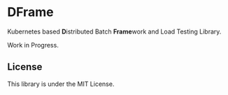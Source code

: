 DFrame
===
Kubernetes based **D**istributed Batch **Frame**work and Load Testing Library.

Work in Progress.

License
---
This library is under the MIT License.